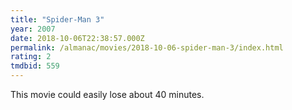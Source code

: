 ```yaml
---
title: "Spider-Man 3"
year: 2007
date: 2018-10-06T22:38:57.000Z
permalink: /almanac/movies/2018-10-06-spider-man-3/index.html
rating: 2
tmdbid: 559
---
```


This movie could easily lose about 40 minutes.
